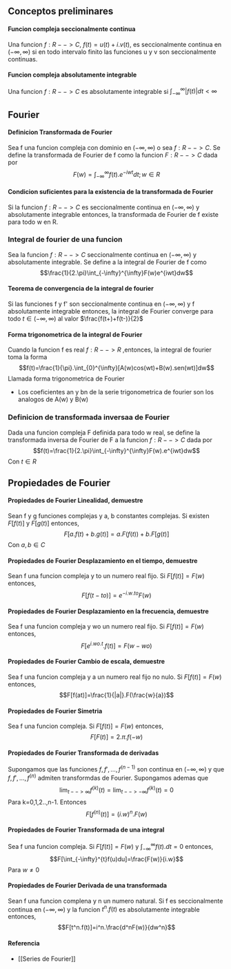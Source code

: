 
## Conceptos preliminares
#### Funcion compleja seccionalmente continua
Una funcion $f:R-->C$, $f(t)=u(t)+i.v(t)$, es seccionalmente continua en $(-\infty,\infty)$ si en todo intervalo finito las funciones u y v son seccionalmente continuas.



#### Funcion compleja absolutamente integrable 
Una funcion $f:R-->C$ es absolutamente integrable si $\int_{-\infty}^{\infty}|f(t)|dt<\infty$ 





## Fourier



#### Definicion Transformada de Fourier 
Sea f una funcion compleja con dominio en $(-\infty,\infty)$ o sea $f:R-->C$. Se define la transformada de Fourier de f como la funcion $F:R-->C$ dada por $$F(w)=\int_{-\infty}^{\infty}f(t).e^{-iwt}dt ;w\in R$$




#### Condicion suficientes para la existencia de la transformada de Fourier 
Si la funcion $f:R-->C$ es seccionalmente continua en $(-\infty,\infty)$ y absolutamente integrable entonces, la transformada de Fourier de f existe para todo w en R.



### Integral de fourier de una funcion 
Sea la funcion $f:R-->C$ seccionalmente continua en $(-\infty,\infty)$ y absolutamente integrable. Se define a la integral de Fourier de f como $$\frac{1}{2.\pi}\int_{-\infty}^{\infty}F(w)e^{iwt}dw$$





#### Teorema de convergencia de la integral de fourier 
Si las funciones f y f' son seccionalmente continua en $(-\infty,\infty)$ y f absolutamente integrable entonces, la integral de Fourier converge para todo $t \in (-\infty,\infty)$ al valor $\frac{f(t+)+f(t-)}{2}$





#### Forma trigonometrica de la integral de Fourier 
Cuando la funcion f es real $f:R-->R$ ,entonces, la integral de fourier toma la forma $$f(t)=\frac{1}{\pi}.\int_{0}^{\infty}[A(w)cos(wt)+B(w).sen(wt)]dw$$
Llamada forma trigonometrica de Fourier
- Los coeficientes an y bn de la serie trigonometrica de fourier son los analogos de A(w) y B(w)





### Definicion de transformada inversaa de Fourier 
Dada una funcion compleja F definida para todo w real, se define la transformada inversa de Fourier de F a la funcion $f:R-->C$ dada por $$f(t)=\frac{1}{2.\pi}\int_{-\infty}^{\infty}F(w).e^{iwt}dw$$ Con $t \in R$




## Propiedades de Fourier


#### Propiedades de Fourier Linealidad, demuestre 
Sean f y g funciones complejas y a, b constantes complejas. Si existen $F[f(t)]$ y $F[g(t)]$ entonces, $$F[a.f(t)+b.g(t)]=a.F(f(t))+b.F[g(t)]$$ Con $a,b \in C$







#### Propiedades de Fourier Desplazamiento en el tiempo, demuestre 
Sean f una funcion compleja y to un numero real fijo. Si $F[f(t)]=F(w)$ entonces, $$F[f(t-to)]=e^{-i.w.to}F(w)$$







#### Propiedades de Fourier Desplazamiento en la frecuencia, demuestre 
Sea f una funcion compleja y wo un numero real fijo. Si $F[f(t)]=F(w)$ entonces, $$F[e^{i.wo.t}.f(t)]=F(w-wo)$$







#### Propiedades de Fourier Cambio de escala, demuestre 
Sea f una funcion compleja y a un numero real fijo no nulo. Si $F[f(t)]=F(w)$ entonces,$$F[f(at)]=\frac{1}{|a|}.F(\frac{w}{a})$$







#### Propiedades de Fourier Simetria 
Sea f una funcion compleja. Si $F[f(t)]=F(w)$ entonces, $$F[F(t)]=2.\pi.f(-w)$$






#### Propiedades de Fourier Transformada de derivadas 
Supongamos que las funciones $f,f',...,f^{(n-1)}$ son continua en $(-\infty,\infty)$ y que $f,f',...,f^{(n)}$ admiten transformdas de Fourier. Supongamos ademas que $$\lim_{t-->\infty}f^{(k)}(t)=\lim_{t-->-\infty}f^{(k)}(t)=0$$ Para k=0,1,2..,n-1.
Entonces $$F[f^{(n)}(t)]=(i.w)^{n}.F(w)$$







#### Propiedades de Fourier Transformada de una integral 
Sea f una funcion compleja. Si $F[f(t)]=F(w)$ y $\int_{-\infty}^{\infty}f(t).dt=0$ entonces, $$F[\int_{-\infty}^{t}f(u)du]=\frac{F(w)}{i.w}$$Para $w \neq 0$ 







#### Propiedades de Fourier Derivada de una transformada 
Sean f una funcion complena y n un numero natural. Si f es seccionalmente continua en $(-\infty,\infty)$ y la funcion $t^n.f(t)$ es absolutamente integrable entonces, $$F[t^n.f(t)]=i^n.\frac{d^nF(w)}{dw^n}$$







#### Referencia 
- [[Series de Fourier]]